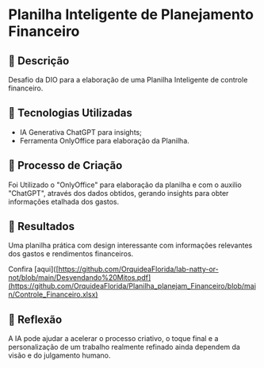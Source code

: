 # Planilha Inteligente de Planejamento Financeiro

## 📒 Descrição
Desafio da DIO para a elaboração de uma Planilha Inteligente de controle financeiro.

## 🤖 Tecnologias Utilizadas
- IA Generativa ChatGPT para insights;
- Ferramenta OnlyOffice para elaboração da Planilha.

## 🧐 Processo de Criação
Foi Utilizado o "OnlyOffice" para elaboração da planilha e com o auxilio "ChatGPT", através dos dados obtidos, gerando insights para obter informações etalhada dos gastos.

## 🚀 Resultados
Uma planilha prática com design interessante com informações relevantes dos gastos e rendimentos financeiros.

Confira [aqui]([https://github.com/OrquideaFlorida/lab-natty-or-not/blob/main/Desvendando%20Mitos.pdf](https://github.com/OrquideaFlorida/Planilha_planejam_Financeiro/blob/main/Controle_Financeiro.xlsx)

## 💭 Reflexão
A IA pode ajudar a acelerar o processo criativo, o toque final e a personalização de um trabalho realmente refinado ainda dependem da visão e do julgamento humano.
